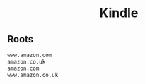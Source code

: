 


<h1 align="center">Kindle</h1>  


## Roots


```html
www.amazon.com
amazon.co.uk
amazon.com
www.amazon.co.uk
```  

<br>
